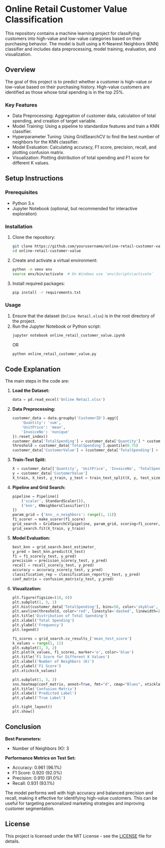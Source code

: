# Online Retail Customer Value Classification

This repository contains a machine learning project for classifying customers into high-value and low-value categories based on their purchasing behavior. The model is built using a K-Nearest Neighbors (KNN) classifier and includes data preprocessing, model training, evaluation, and visualization.

## Overview

The goal of this project is to predict whether a customer is high-value or low-value based on their purchasing history. High-value customers are identified as those whose total spending is in the top 25%.

### Key Features

- Data Preprocessing: Aggregation of customer data, calculation of total spending, and creation of target variable.
- Model Training: Using a pipeline to standardize features and train a KNN classifier.
- Hyperparameter Tuning: Using GridSearchCV to find the best number of neighbors for the KNN classifier.
- Model Evaluation: Calculating accuracy, F1 score, precision, recall, and plotting confusion matrix.
- Visualization: Plotting distribution of total spending and F1 score for different K values.

## Setup Instructions

### Prerequisites

- Python 3.x
- Jupyter Notebook (optional, but recommended for interactive exploration)

### Installation

1. Clone the repository:
    ```bash
    git clone https://github.com/yourusername/online-retail-customer-value.git
    cd online-retail-customer-value
    ```

2. Create and activate a virtual environment:
    ```bash
    python -m venv env
    source env/bin/activate  # On Windows use `env\Scripts\activate`
    ```

3. Install required packages:
    ```bash
    pip install -r requirements.txt
    ```

### Usage

1. Ensure that the dataset (`Online Retail.xlsx`) is in the root directory of the project.
2. Run the Jupyter Notebook or Python script:
    ```bash
    jupyter notebook online_retail_customer_value.ipynb
    ```
    OR
    ```bash
    python online_retail_customer_value.py
    ```

## Code Explanation

The main steps in the code are:

1. **Load the Dataset:**
    ```python
    data = pd.read_excel('Online Retail.xlsx')
    ```

2. **Data Preprocessing:**
    ```python
    customer_data = data.groupby('CustomerID').agg({
        'Quantity': 'sum',
        'UnitPrice': 'mean',
        'InvoiceNo': 'nunique'
    }).reset_index()
    customer_data['TotalSpending'] = customer_data['Quantity'] * customer_data['UnitPrice']
    threshold = customer_data['TotalSpending'].quantile(0.75)
    customer_data['CustomerValue'] = (customer_data['TotalSpending'] > threshold).astype(int)
    ```

3. **Train-Test Split:**
    ```python
    X = customer_data[['Quantity', 'UnitPrice', 'InvoiceNo', 'TotalSpending']]
    y = customer_data['CustomerValue']
    X_train, X_test, y_train, y_test = train_test_split(X, y, test_size=0.3, random_state=42)
    ```

4. **Pipeline and Grid Search:**
    ```python
    pipeline = Pipeline([
        ('scaler', StandardScaler()),
        ('knn', KNeighborsClassifier())
    ])
    param_grid = {'knn__n_neighbors': range(1, 11)}
    f1_scorer = make_scorer(f1_score)
    grid_search = GridSearchCV(pipeline, param_grid, scoring=f1_scorer, cv=5)
    grid_search.fit(X_train, y_train)
    ```

5. **Model Evaluation:**
    ```python
    best_knn = grid_search.best_estimator_
    y_pred = best_knn.predict(X_test)
    f1 = f1_score(y_test, y_pred)
    precision = precision_score(y_test, y_pred)
    recall = recall_score(y_test, y_pred)
    accuracy = accuracy_score(y_test, y_pred)
    classification_rep = classification_report(y_test, y_pred)
    conf_matrix = confusion_matrix(y_test, y_pred)
    ```

6. **Visualization:**
    ```python
    plt.figure(figsize=(18, 6))
    plt.subplot(1, 3, 1)
    plt.hist(customer_data['TotalSpending'], bins=50, color='skyblue', edgecolor='black')
    plt.axvline(threshold, color='red', linestyle='dashed', linewidth=2, label='High Value Threshold')
    plt.title('Distribution of Total Spending')
    plt.xlabel('Total Spending')
    plt.ylabel('Frequency')
    plt.legend()

    f1_scores = grid_search.cv_results_['mean_test_score']
    k_values = range(1, 11)
    plt.subplot(1, 3, 2)
    plt.plot(k_values, f1_scores, marker='o', color='blue')
    plt.title('F1 Score for Different K Values')
    plt.xlabel('Number of Neighbors (K)')
    plt.ylabel('F1 Score')
    plt.xticks(k_values)

    plt.subplot(1, 3, 3)
    sns.heatmap(conf_matrix, annot=True, fmt="d", cmap="Blues", xticklabels=['Low Value', 'High Value'], yticklabels=['Low Value', 'High Value'])
    plt.title('Confusion Matrix')
    plt.xlabel('Predicted Label')
    plt.ylabel('True Label')

    plt.tight_layout()
    plt.show()
    ```

## Conclusion

**Best Parameters:**
- Number of Neighbors (K): 3

**Performance Metrics on Test Set:**
- Accuracy: 0.961 (96.1%)
- F1 Score: 0.920 (92.0%)
- Precision: 0.910 (91.0%)
- Recall: 0.931 (93.1%)

The model performs well with high accuracy and balanced precision and recall, making it effective for identifying high-value customers. This can be useful for targeting personalized marketing strategies and improving customer segmentation.

## License

This project is licensed under the MIT License - see the [LICENSE](LICENSE) file for details.
